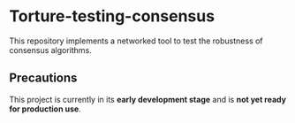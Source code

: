 # Torture-testing-consensus

This repository implements a networked tool to test the robustness of consensus algorithms.

## Precautions

This project is currently in its **early development stage** and is **not yet ready for production use**.



